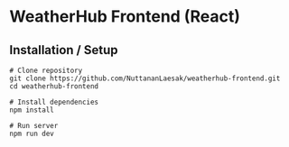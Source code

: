 # WeatherHub Frontend (React)

## Installation / Setup

```shell
# Clone repository
git clone https://github.com/NuttananLaesak/weatherhub-frontend.git
cd weatherhub-frontend

# Install dependencies
npm install

# Run server
npm run dev
```
